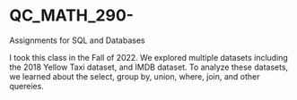 # QC_MATH_290-
Assignments for SQL and Databases

I took this class in the Fall of 2022.
We explored multiple datasets including the 2018 Yellow Taxi dataset, and IMDB dataset. To analyze these datasets, we learned about the select, group by, union, where, join, and other quereies. 
